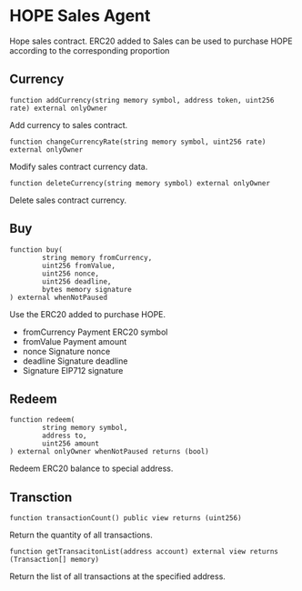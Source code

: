 # HOPE Sales Agent

Hope sales contract. ERC20 added to Sales can be used to purchase HOPE according to the corresponding proportion

## Currency

```solidity
function addCurrency(string memory symbol, address token, uint256 rate) external onlyOwner
```

Add currency to sales contract.

```solidity
function changeCurrencyRate(string memory symbol, uint256 rate) external onlyOwner
```

Modify sales contract currency data.

```solidity
function deleteCurrency(string memory symbol) external onlyOwner
```

Delete sales contract currency.

## Buy

```solidity
function buy(
        string memory fromCurrency,
        uint256 fromValue,
        uint256 nonce,
        uint256 deadline,
        bytes memory signature
) external whenNotPaused
```

Use the ERC20 added to purchase HOPE.

- fromCurrency Payment ERC20 symbol
- fromValue Payment amount
- nonce Signature nonce
- deadline Signature deadline
- Signature EIP712 signature

## Redeem

```solidity
function redeem(
        string memory symbol,
        address to,
        uint256 amount
) external onlyOwner whenNotPaused returns (bool)
```

Redeem ERC20 balance to special address.

## Transction

```solidity
function transactionCount() public view returns (uint256)
```

Return the quantity of all transactions.

```solidity
function getTransacitonList(address account) external view returns (Transaction[] memory)
```

Return the list of all transactions at the specified address.
